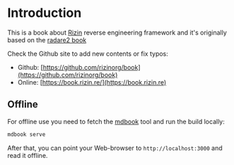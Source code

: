 # Introduction

This is a book about [Rizin](https://rizin.re) reverse engineering framework and it's originally
based on the [radare2 book](https://github.com/radareorg/radare2book)

Check the Github site to add new contents or fix typos:

* Github: [https://github.com/rizinorg/book](https://github.com/rizinorg/book)
* Online: [https://book.rizin.re/](https://book.rizin.re)

## Offline

For offline use you need to fetch the [mdbook](https://github.com/rust-lang/mdBook) tool and run the build locally:
```sh
mdbook serve
```
After that, you can point your Web-browser to `http://localhost:3000` and read it offline.
